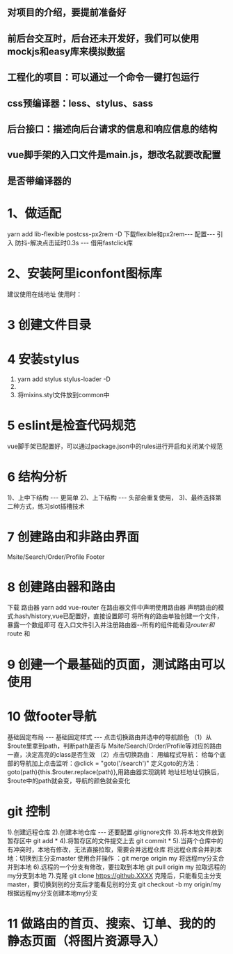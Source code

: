## 对项目的介绍，要提前准备好
## 前后台交互时，后台还未开发好，我们可以使用mockjs和easy库来模拟数据
## 工程化的项目：可以通过一个命令一键打包运行
## css预编译器：less、stylus、sass
## 后台接口：描述向后台请求的信息和响应信息的结构
## vue脚手架的入口文件是main.js，想改名就要改配置
## 是否带编译器的
# 1、做适配 
  yarn add lib-flexible postcss-px2rem -D
  下载flexible和px2rem--- 配置--- 引入
  防抖-解决点击延时0.3s --- 借用fastclick库
# 2、安装阿里iconfont图标库
  建议使用在线地址
  使用时：<i class="iconfont icon-user"></i>

# 3 创建文件目录

# 4 安装stylus
  1) yarn add stylus stylus-loader -D
  2) <style lang="stylus" rel="stylesheet/stylus"></style>
  3) 将mixins.styl文件放到common中

# 5 eslint是检查代码规范
  vue脚手架已配置好，可以通过package.json中的rules进行开启和关闭某个规范

# 6 结构分析
  1)、上中下结构 --- 更简单
  2)、上下结构 --- 头部会重复使用，
  3)、最终选择第二种方式，练习slot插槽技术

# 7 创建路由和非路由界面
  Msite/Search/Order/Profile   Footer

# 8 创建路由器和路由
  下载 路由器 yarn add vue-router
  在路由器文件中声明使用路由器
  声明路由的模式:hash/history,vue已配置好，直接设置即可
  将所有的路由单独创建一个文件，暴露一个数组即可
  在入口文件引入并注册路由器--所有的组件能看见$router和$route  <router-link>和<router-view>

# 9 创建一个最基础的页面，测试路由可以使用

# 10 做footer导航
  基础固定布局 --- 基础固定样式 --- 点击切换路由并选中的导航颜色
  （1）从$route里拿到path，判断path是否与 Msite/Search/Order/Profile等对应的路由一直，决定高亮的class是否生效
  （2）点击切换路由：
    用编程式导航：
      给每个底部的导航加上点击监听：@click = "goto('/search')"
      定义goto的方法：goto(path){this.$router.replace(path)},用路由器实现跳转
      地址栏地址切换后，$route中的path就会变，导航的颜色就会变化

# git 控制
  1).创建远程仓库
  2).创建本地仓库 --- 还要配置.gitignore文件
  3).将本地文件放到暂存区中 git add *
  4).将暂存区的文件提交上去 git commit *
  5).当两个仓库中的有冲突时，本地有修改，无法直接拉取，需要合并远程仓库
    将远程仓库合并到本地：切换到主分支master 
    使用合并操作 ：git merge origin my  将远程my分支合并到本地
  6).远程的一个分支有修改，要拉取到本地
    git pull origin my  拉取远程的my分支到本地
  7).克隆 git clone https://github.XXXX
   克隆后，只能看见主分支master，要切换到别的分支后才能看见别的分支 git checkout -b my origin/my 根据远程my分支创建本地my分支 

# 11 做路由的首页、搜索、订单、我的的静态页面（将图片资源导入）

# 

